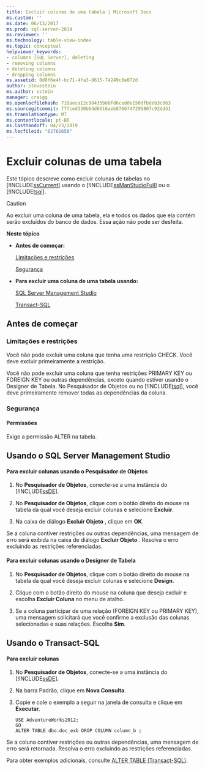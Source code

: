 ```yaml
---
title: Excluir colunas de uma tabela | Microsoft Docs
ms.custom: ''
ms.date: 06/13/2017
ms.prod: sql-server-2014
ms.reviewer: ''
ms.technology: table-view-index
ms.topic: conceptual
helpviewer_keywords:
- columns [SQL Server], deleting
- removing columns
- deleting columns
- dropping columns
ms.assetid: 0d8f6e4f-bc71-4fa3-8615-74249c8e072d
author: stevestein
ms.author: sstein
manager: craigg
ms.openlocfilehash: 718aeca12c90435b68fd6cedde150dfbdeb3c063
ms.sourcegitcommit: f7fced330b64d6616aeb8766747295807c92dd41
ms.translationtype: MT
ms.contentlocale: pt-BR
ms.lasthandoff: 04/23/2019
ms.locfileid: "62761650"
---
```

# <a name="delete-columns-from-a-table"></a>Excluir colunas de uma tabela
  Este tópico descreve como excluir colunas de tabelas no [!INCLUDE[ssCurrent](../../includes/sscurrent-md.md)] usando o [!INCLUDE[ssManStudioFull](../../includes/ssmanstudiofull-md.md)] ou o [!INCLUDE[tsql](../../includes/tsql-md.md)].  
  
> [!CAUTION]  
>  Ao excluir uma coluna de uma tabela, ela e todos os dados que ela contém serão excluídos do banco de dados. Essa ação não pode ser desfeita.  
  
 **Neste tópico**  
  
-   **Antes de começar:**  
  
     [Limitações e restrições](#Restrictions)  
  
     [Segurança](#Security)  
  
-   **Para excluir uma coluna de uma tabela usando:**  
  
     [SQL Server Management Studio](#SSMSProcedure)  
  
     [Transact-SQL](#TsqlProcedure)  
  
##  <a name="BeforeYouBegin"></a> Antes de começar  
  
###  <a name="Restrictions"></a> Limitações e restrições  
 Você não pode excluir uma coluna que tenha uma restrição CHECK. Você deve excluir primeiramente a restrição.  
  
 Você não pode excluir uma coluna que tenha restrições PRIMARY KEY ou FOREIGN KEY ou outras dependências, exceto quando estiver usando o Designer de Tabela. No Pesquisador de Objetos ou no [!INCLUDE[tsql](../../includes/tsql-md.md)], você deve primeiramente remover todas as dependências da coluna.  
  
###  <a name="Security"></a> Segurança  
  
####  <a name="Permissions"></a> Permissões  
 Exige a permissão ALTER na tabela.  
  
##  <a name="SSMSProcedure"></a> Usando o SQL Server Management Studio  
  
#### <a name="to-delete-columns-by-using-object-explorer"></a>Para excluir colunas usando o Pesquisador de Objetos  
  
1.  No **Pesquisador de Objetos**, conecte-se a uma instância do [!INCLUDE[ssDE](../../includes/ssde-md.md)].  
  
2.  No **Pesquisador de Objetos**, clique com o botão direito do mouse na tabela da qual você deseja excluir colunas e selecione **Excluir**.  
  
3.  Na caixa de diálogo **Excluir Objeto** , clique em **OK**.  
  
 Se a coluna contiver restrições ou outras dependências, uma mensagem de erro será exibida na caixa de diálogo **Excluir Objeto** . Resolva o erro excluindo as restrições referenciadas.  
  
#### <a name="to-delete-columns-by-using-table-designer"></a>Para excluir colunas usando o Designer de Tabela  
  
1.  No **Pesquisador de Objetos**, clique com o botão direito do mouse na tabela da qual você deseja excluir colunas e selecione **Design**.  
  
2.  Clique com o botão direito do mouse na coluna que deseja excluir e escolha **Excluir Coluna** no menu de atalho.  
  
3.  Se a coluna participar de uma relação (FOREIGN KEY ou PRIMARY KEY), uma mensagem solicitará que você confirme a exclusão das colunas selecionadas e suas relações. Escolha **Sim**.  
  
##  <a name="TsqlProcedure"></a> Usando o Transact-SQL  
  
#### <a name="to-delete-columns"></a>Para excluir colunas  
  
1.  No **Pesquisador de Objetos**, conecte-se a uma instância do [!INCLUDE[ssDE](../../includes/ssde-md.md)].  
  
2.  Na barra Padrão, clique em **Nova Consulta**.  
  
3.  Copie e cole o exemplo a seguir na janela de consulta e clique em **Executar**.  
  
    ```  
    USE AdventureWorks2012;  
    GO  
    ALTER TABLE dbo.doc_exb DROP COLUMN column_b ;  
    ```  
  
 Se a coluna contiver restrições ou outras dependências, uma mensagem de erro será retornada. Resolva o erro excluindo as restrições referenciadas.  
  
 Para obter exemplos adicionais, consulte [ALTER TABLE &#40;Transact-SQL&#41;](/sql/t-sql/statements/alter-table-transact-sql).  
  
##  <a name="FollowUp"></a>  

